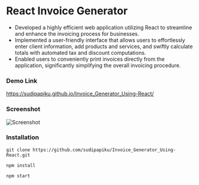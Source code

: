 # React Invoice Generator

- Developed a highly efficient web application utilizing React to streamline and enhance the invoicing process for businesses.
- Implemented a user-friendly interface that allows users to effortlessly enter client information, add products and services, and swiftly calculate totals with automated tax and discount computations.
- Enabled users to conveniently print invoices directly from the application, significantly simplifying the overall invoicing procedure.

### Demo Link
https://sudipapiku.github.io/Invoice_Generator_Using-React/

### Screenshot
![Screenshot](https://github.com/sudipapiku/Invoice_Generator_Using-React/assets/95086287/42d7876a-7e0f-44c2-be08-1b869618598b)

### Installation

```
git clone https://github.com/sudipapiku/Invoice_Generator_Using-React.git

npm install

npm start
```
